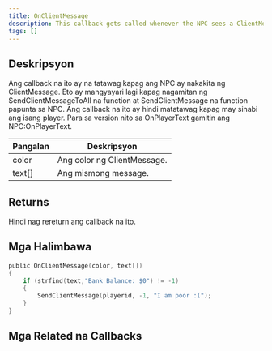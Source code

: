 ```yaml
---
title: OnClientMessage
description: This callback gets called whenever the NPC sees a ClientMessage.
tags: []
---
```


## Deskripsyon

Ang callback na ito ay na tatawag kapag ang NPC ay nakakita ng ClientMessage. Eto ay mangyayari lagi kapag nagamitan ng SendClientMessageToAll na function at SendClientMessage na function papunta sa NPC. Ang callback na ito ay hindi matatawag kapag may sinabi ang isang player. Para sa version nito sa OnPlayerText gamitin ang NPC:OnPlayerText.

| Pangalan | Deskripsyon                     |
| -------- | ------------------------------- |
| color    | Ang color ng ClientMessage.     |
| text[]   | Ang mismong message.            |

## Returns

Hindi nag rereturn ang callback na ito.

## Mga Halimbawa

```c
public OnClientMessage(color, text[])
{
    if (strfind(text,"Bank Balance: $0") != -1)
    {
        SendClientMessage(playerid, -1, "I am poor :(");
    }
}
```

## Mga Related na Callbacks
